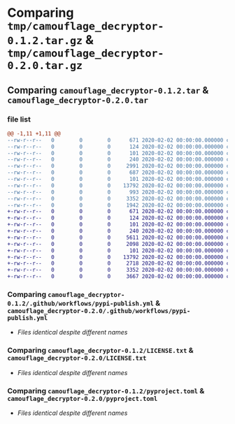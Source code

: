 # Comparing `tmp/camouflage_decryptor-0.1.2.tar.gz` & `tmp/camouflage_decryptor-0.2.0.tar.gz`

## Comparing `camouflage_decryptor-0.1.2.tar` & `camouflage_decryptor-0.2.0.tar`

### file list

```diff
@@ -1,11 +1,11 @@
--rw-r--r--   0        0        0      671 2020-02-02 00:00:00.000000 camouflage_decryptor-0.1.2/.github/workflows/pypi-publish.yml
--rw-r--r--   0        0        0      124 2020-02-02 00:00:00.000000 camouflage_decryptor-0.1.2/src/camouflage_decryptor/__about__.py
--rw-r--r--   0        0        0      101 2020-02-02 00:00:00.000000 camouflage_decryptor-0.1.2/src/camouflage_decryptor/__init__.py
--rw-r--r--   0        0        0      240 2020-02-02 00:00:00.000000 camouflage_decryptor-0.1.2/src/camouflage_decryptor/__main__.py
--rw-r--r--   0        0        0     2991 2020-02-02 00:00:00.000000 camouflage_decryptor-0.1.2/src/camouflage_decryptor/decryptor.py
--rw-r--r--   0        0        0      687 2020-02-02 00:00:00.000000 camouflage_decryptor-0.1.2/src/camouflage_decryptor/cli/__init__.py
--rw-r--r--   0        0        0      101 2020-02-02 00:00:00.000000 camouflage_decryptor-0.1.2/tests/__init__.py
--rw-r--r--   0        0        0    13792 2020-02-02 00:00:00.000000 camouflage_decryptor-0.1.2/LICENSE.txt
--rw-r--r--   0        0        0      993 2020-02-02 00:00:00.000000 camouflage_decryptor-0.1.2/README.md
--rw-r--r--   0        0        0     3352 2020-02-02 00:00:00.000000 camouflage_decryptor-0.1.2/pyproject.toml
--rw-r--r--   0        0        0     1942 2020-02-02 00:00:00.000000 camouflage_decryptor-0.1.2/PKG-INFO
+-rw-r--r--   0        0        0      671 2020-02-02 00:00:00.000000 camouflage_decryptor-0.2.0/.github/workflows/pypi-publish.yml
+-rw-r--r--   0        0        0      124 2020-02-02 00:00:00.000000 camouflage_decryptor-0.2.0/src/camouflage_decryptor/__about__.py
+-rw-r--r--   0        0        0      101 2020-02-02 00:00:00.000000 camouflage_decryptor-0.2.0/src/camouflage_decryptor/__init__.py
+-rw-r--r--   0        0        0      240 2020-02-02 00:00:00.000000 camouflage_decryptor-0.2.0/src/camouflage_decryptor/__main__.py
+-rw-r--r--   0        0        0     5611 2020-02-02 00:00:00.000000 camouflage_decryptor-0.2.0/src/camouflage_decryptor/decryptor.py
+-rw-r--r--   0        0        0     2098 2020-02-02 00:00:00.000000 camouflage_decryptor-0.2.0/src/camouflage_decryptor/cli/__init__.py
+-rw-r--r--   0        0        0      101 2020-02-02 00:00:00.000000 camouflage_decryptor-0.2.0/tests/__init__.py
+-rw-r--r--   0        0        0    13792 2020-02-02 00:00:00.000000 camouflage_decryptor-0.2.0/LICENSE.txt
+-rw-r--r--   0        0        0     2718 2020-02-02 00:00:00.000000 camouflage_decryptor-0.2.0/README.md
+-rw-r--r--   0        0        0     3352 2020-02-02 00:00:00.000000 camouflage_decryptor-0.2.0/pyproject.toml
+-rw-r--r--   0        0        0     3667 2020-02-02 00:00:00.000000 camouflage_decryptor-0.2.0/PKG-INFO
```

### Comparing `camouflage_decryptor-0.1.2/.github/workflows/pypi-publish.yml` & `camouflage_decryptor-0.2.0/.github/workflows/pypi-publish.yml`

 * *Files identical despite different names*

### Comparing `camouflage_decryptor-0.1.2/LICENSE.txt` & `camouflage_decryptor-0.2.0/LICENSE.txt`

 * *Files identical despite different names*

### Comparing `camouflage_decryptor-0.1.2/pyproject.toml` & `camouflage_decryptor-0.2.0/pyproject.toml`

 * *Files identical despite different names*


